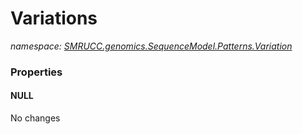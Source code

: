 ﻿# Variations
_namespace: [SMRUCC.genomics.SequenceModel.Patterns.Variation](./index.md)_






### Properties

#### NULL
No changes
